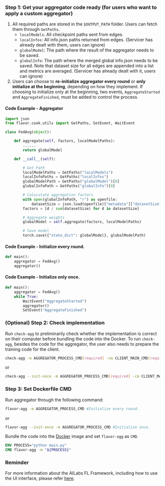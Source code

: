 ### Step 1: Get your aggregator code ready (for users who want to apply a custom aggregator)
 1. All required paths are stored in the `$OUTPUT_PATH` folder. Users can fetch them through `GetPaths`.
	 - `localModels`: All checkpoint paths sent from edges.
	 - `localInfos`: All info.json paths returned from edges. (Servicer has already dealt with them, users can ignore)
	 - `globalModel`: The path where the result of the aggregator needs to be saved.
	 - `globalInfo`: The path where the merged global info.json needs to be saved. Note that dataset size for all edges are appended into a list and metrics are averaged. (Servicer has already dealt with it, users can ignore)
 2. Users can choose to **re-initialize aggregator every round** or **only initialize at the beginning**, depending on how they implement. If choosing to initialize only at the beginning, two events, `AggregateStarted` and `AggregateFinished`, must be added to control the process.

#### Code Example - Aggregator
```python
import json
from flavor.cook.utils import GetPaths, SetEvent, WaitEvent

class FedAvg(object):

    def aggregate(self, factors, localModelPaths):
        ......
        return globalModel

    def __call__(self):

        # Get Path
        localModelPaths = GetPaths("localModels")
        localInfoPaths = GetPaths("localInfos")
        globalModelPath = GetPaths("globalModel")[0]
        globalInfoPath = GetPaths("globalInfo")[0]

        # Caluculate aggregation factors
        with open(globalInfoPath, "r") as openfile:
            datasetSize = json.load(openfile)["metadata"]["datasetSize"]
        factors = [d / sum(datasetSize) for d in datasetSize]

        # Aggregate weights
        globalModel = self.aggregate(factors, localModelPaths)

        # Save model
        torch.save({"state_dict": globalModel}, globalModelPath)
```

#### Code Example - Initialize every round.
```python
def main():
    aggregator = FedAvg()
    aggregator()
```

#### Code Example - Initialize only once.
```python
def main():
    aggregator = FedAvg()
    while True:
        WaitEvent("AggregateStarted")
        aggregator()
        SetEvent("AggregateFinished")
```

### (Optional) Step 2:  Check implementation
Run `check-agg` to preliminarily check whether the implementation is correct on their computer before bundling the code into the Docker. To run `check-agg`, besides the code for the aggregator, the user also needs to prepare the training code for the client.
```bash
check-agg -m AGGREGATOR_PROCESS_CMD[required] -cm CLIENT_MAIN_CMD[required] -cp CLIENT_PREPROCESS_CMD[optional]
```
or
```bash
check-agg --init-once -m AGGREGATOR_PROCESS_CMD[required] -cm CLIENT_MAIN_CMD[required] -cp CLIENT_PREPROCESS_CMD[optional]
```

### Step 3: Set Dockerfile CMD
Run aggregator through the following command:
```bash
flavor-agg -m AGGREGATOR_PROCESS_CMD #Initialize every round.
```
or
```bash
flavor-agg --init-once -m AGGREGATOR_PROCESS_CMD #Initialize once.
```
Bundle the code into the [Docker](Dockerfile) image and set `flavor-agg` as `CMD`.
```dockerfile
ENV PROCESS="python main.py"
CMD flavor-agg -m "${PROCESS}"
```

### Reminder
For more information about the AILabs FL Framework, including how to use the UI interface, please refer [here](https://harmonia.taimedimg.com/flp/documents/fl/2.0/manuals/).
